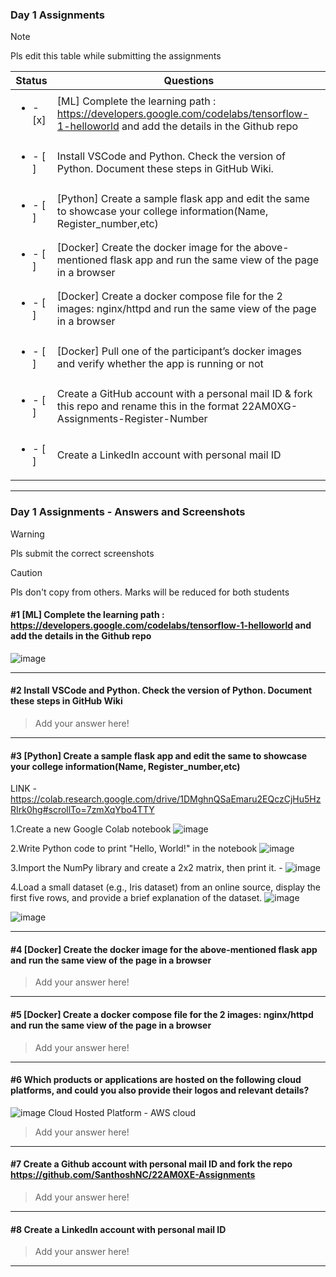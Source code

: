 ### Day 1 Assignments

> [!NOTE]
> Pls edit this table while submitting the assignments

| Status         | Questions     | 
|----------------|---------------|
| <ul><li>- [x] </li></ul> | [ML] Complete the learning path : https://developers.google.com/codelabs/tensorflow-1-helloworld and add the details in the Github repo |
| <ul><li>- [ ] </li></ul> | Install VSCode and Python. Check the version of Python. Document these steps in GitHub Wiki. |
| <ul><li>- [ ] </li></ul> | [Python] Create a sample flask app and edit the same to showcase your college information(Name, Register_number,etc) |
| <ul><li>- [ ] </li></ul> | [Docker] Create the docker image for the above-mentioned flask app and run the same view of the page in a browser |
| <ul><li>- [ ] </li></ul> | [Docker] Create a docker compose file for the 2 images: nginx/httpd and run the same view of the page in a browser |
| <ul><li>- [ ] </li></ul> | [Docker] Pull one of the participant’s docker images and verify whether the app is running or not  |
| <ul><li>- [ ] </li></ul> | Create a GitHub account with a personal mail ID & fork this repo and rename this in the format 22AM0XG-Assignments-Register-Number  |
| <ul><li>- [ ] </li></ul> | Create a LinkedIn account with personal mail ID  |

***

### Day 1 Assignments - Answers and Screenshots

> [!WARNING]
> Pls submit the correct screenshots

> [!CAUTION]
> Pls don't copy from others. Marks will be reduced for both students

#### #1 [ML] Complete the learning path : https://developers.google.com/codelabs/tensorflow-1-helloworld and add the details in the Github repo
![image](https://github.com/user-attachments/assets/299f1560-5629-48c8-a2d8-e646ba0dc3a1)


***

#### #2 Install VSCode and Python. Check the version of Python. Document these steps in GitHub Wiki
> Add your answer here!

***

#### #3 [Python] Create a sample flask app and edit the same to showcase your college information(Name, Register_number,etc)

LINK - https://colab.research.google.com/drive/1DMghnQSaEmaru2EQczCjHu5HzRIrk0hg#scrollTo=7zmXqYbo4TTY

1.Create a new Google Colab notebook 
![image](https://github.com/user-attachments/assets/feb53f61-c31f-4d9d-9806-8d87df0c7229)

2.Write Python code to print "Hello, World!" in the notebook
![image](https://github.com/user-attachments/assets/328073ba-b4ec-4fbf-b153-a204110b58b3)

3.Import the NumPy library and create a 2x2 matrix, then print it. -
![image](https://github.com/user-attachments/assets/b7ff23b0-2946-4ba1-aac7-750da36901a0)

4.Load a small dataset (e.g., Iris dataset) from an online source, display the first five rows, and provide a brief explanation of the dataset.
![image](https://github.com/user-attachments/assets/86ef0fb4-03fe-4139-ae25-df1b8d783d7c)

![image](https://github.com/user-attachments/assets/ec6db4a6-bbed-4e14-8310-93a5599389c0)





***

#### #4 [Docker] Create the docker image for the above-mentioned flask app and run the same view of the page in a browser
> Add your answer here!

***

#### #5 [Docker] Create a docker compose file for the 2 images: nginx/httpd and run the same view of the page in a browser
> Add your answer here!

***

#### #6 Which products or applications are hosted on the following cloud platforms, and could you also provide their logos and relevant details? 
![image](https://github.com/user-attachments/assets/badc489b-3487-40c8-9871-2889a580354c)
Cloud Hosted Platform - AWS cloud

> Add your answer here!

***

#### #7 Create a Github account with personal mail ID and fork the repo https://github.com/SanthoshNC/22AM0XE-Assignments
> Add your answer here!

***

#### #8 Create a LinkedIn account with personal mail ID
> Add your answer here!

***
